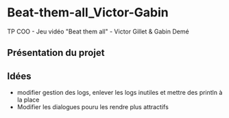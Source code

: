 # Beat-them-all_Victor-Gabin
TP COO - Jeu vidéo "Beat them all" - Victor Gillet &amp; Gabin Demé


## Présentation du projet


## Idées

+ modifier gestion des logs, enlever les logs inutiles et mettre des println à la place
+ Modifier les dialogues pouru les rendre plus attractifs
